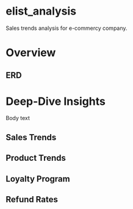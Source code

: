 # elist_analysis
Sales trends analysis for e-commercy company.

# Overview

## ERD

# Deep-Dive Insights
Body text


## Sales Trends
## Product Trends
## Loyalty Program 
## Refund Rates
